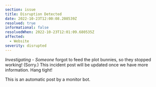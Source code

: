 ```yaml
---
section: issue
title: Disruption Detected
date: 2022-10-23T12:00:08.208539Z
resolved: true
informational: false
resolvedWhen: 2022-10-23T12:01:09.680535Z
affected:
  - Website
severity: disrupted
---
```

*Investigating* - _Someone_ forgot to feed the plot bunnies, so they stopped working! (Sorry.) This incident post will be updated once we have more information. Hang tight!

This is an automatic post by a monitor bot.
        